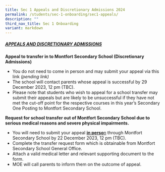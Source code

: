 ```yaml
---
title: Sec 1 Appeals and Discretionary Admissions 2024
permalink: /students/sec-1-onboarding/sec1-appeals/
description: ""
third_nav_title: Sec 1 Onboarding
variant: markdown
---
```

##### **<u> APPEALS AND DISCRETIONARY ADMISSIONS</u>**

**Appeal to transfer in to Montfort Secondary School (Discretionary Admissions)**
* You do not need to come in person and may submit your appeal via this link *(pending link)*
* The school will contact parents whose appeal is successful by 29 December 2023, 12 pm (TBC).
* Please note that students who wish to appeal for a school transfer may submit their appeals but are likely to be unsuccessful if they have not met the cut-off point for the respective courses in this year’s Secondary One Posting to Montfort Secondary School. 

**Request for school transfer out of Montfort Secondary School due to serious medical reasons and severe physical impairments.**

* You will need to submit your appeal <u>**in perso**n</u> through Montfort Secondary School by 22 December 2023, 12 pm (TBC).
* Complete the transfer request form which is obtainable from Montfort Secondary School General Office.
* Attach a valid medical letter and relevant supporting document to the form.
* MOE will call parents to inform them on the outcome of appeal.